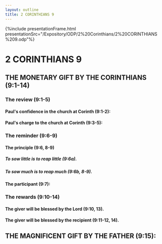```yaml
---
layout: outline
title: 2 CORINTHIANS 9
---
```

{%include presentationFrame.html presentationSrc="/Expository/ODP/2%20Corinthians/2%20CORINTHIANS%209.odp"%}

# 2 CORINTHIANS 9 
## THE MONETARY GIFT BY THE CORINTHIANS (9:1-14) 
###  The review (9:1-5) 
####  Paul\'s confidence in the church at Corinth (9:1-2): 
####  Paul\'s charge to the church at Corinth (9:3-5): 
###  The reminder (9:6-9) 
####  The principle (9:6, 8-9) 
#####  To sow little is to reap little (9:6a). 
#####  To sow much is to reap much (9:6b, 8-9). 
####  The participant (9:7): 
###  The rewards (9:10-14) 
####  The giver will be blessed by the Lord (9:10, 13). 
####  The giver will be blessed by the recipient (9:11-12, 14). 
## THE MAGNIFICENT GIFT BY THE FATHER (9:15): 
